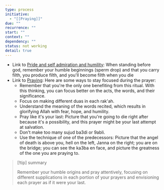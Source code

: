 ```yaml
---
type: process
initiative:
  - "[[Praying]]"
due: ""
recurrence: ""
start: ""
context: ""
dependency: ""
status: not working
detail: true
---
```


* Link to [Pride and self admiration and humility](Initiatives/bad%20traits/Pride%20and%20self%20admiration%20and%20humility.md): When standing before god, remember your humble beginnings (sperm drop) and that you carry filth, you produce filth, and you'll become filth when you die
* Link to [Praying](Initiatives/worship/Praying.md): Here are some ways to stay focused during the prayer:
	* Remember that you're the only one benefiting from this ritual. With this thinking, you can focus better on the acts, the words, and their significance.
	* Focus on making different duas in each rak'ah.
	* Understand the meaning of the words recited, which results in glorifying Allah with fear, hope, and humility.
	* Pray like it's your last: Picture that you're going to die right after because it's a possibility, and this prayer might be your last attempt at salvation.
	* Don't make too many sujud ba3di or 9abli.
	* Use the technique of one of the predecessors: Picture that the angel of death is above you, hell on the left, Janna on the right; you are on the bridge; you can see the ka3ba en face, and picture the greatness of the one you are praying to.

> [!tip] summary
> 
> 
> Remember your humble origins and pray attentively, focusing on different supplications in each portion of your prayers and envisioning each prayer as if it were your last.
> 

